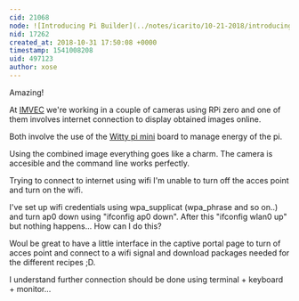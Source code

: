 ```yaml
---
cid: 21068
node: ![Introducing Pi Builder](../notes/icarito/10-21-2018/introducing-pi-builder)
nid: 17262
created_at: 2018-10-31 17:50:08 +0000
timestamp: 1541008208
uid: 497123
author: xose
---
```


Amazing!

At [IMVEC](https://publiclab.org/profile/imvec) we're working in a couple of cameras using RPi zero and one of them involves internet connection to display obtained images online.

Both involve the use of the [Witty pi mini](http://www.uugear.com/product/wittypi-mini/) board to manage energy of the pi.

Using the combined image everything goes like a charm. The camera is accesible and the command line works perfectly. 

Trying to connect to internet using wifi I'm unable to turn off the acces point and turn on the wifi. 

I've set up wifi credentials using wpa_supplicat (wpa_phrase and so on..) and turn ap0 down using "ifconfig ap0 down". After this "ifconfig wlan0 up" but nothing happens... How can I do this?

Woul be great to have a little interface in the captive portal page to turn of acces point and connect to a wifi signal and download packages needed for the different recipes ;D.

I understand further connection should be done using terminal + keyboard + monitor...   


 